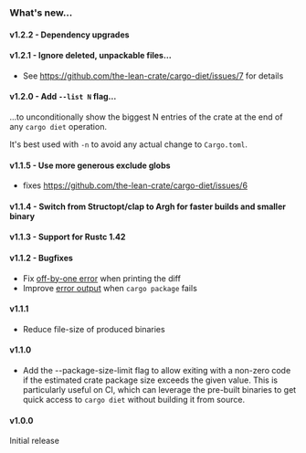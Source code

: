 ### What's new…

#### v1.2.2 - Dependency upgrades

#### v1.2.1 - Ignore deleted, unpackable files…

- See https://github.com/the-lean-crate/cargo-diet/issues/7 for details

#### v1.2.0 - Add `--list N` flag…

…to unconditionally show the biggest N entries of the crate at the end of any `cargo diet` operation.

It's best used with `-n` to avoid any actual change to `Cargo.toml`.

#### v1.1.5 - Use more generous exclude globs

* fixes https://github.com/the-lean-crate/cargo-diet/issues/6

#### v1.1.4 - Switch from Structopt/clap to Argh for faster builds and smaller binary

#### v1.1.3 - Support for Rustc 1.42

#### v1.1.2 - Bugfixes

* Fix [off-by-one error](https://github.com/the-lean-crate/cargo-diet/issues/1) when printing the diff
* Improve [error output](https://github.com/the-lean-crate/cargo-diet/issues/2) when `cargo package` fails

#### v1.1.1

* Reduce file-size of produced binaries

#### v1.1.0

* Add the --package-size-limit flag to allow exiting with a non-zero code if the estimated
  crate package size exceeds the given value. This is particularly useful on CI, which can
  leverage the pre-built binaries to get quick access to `cargo diet` without building it
  from source.

#### v1.0.0

Initial release
